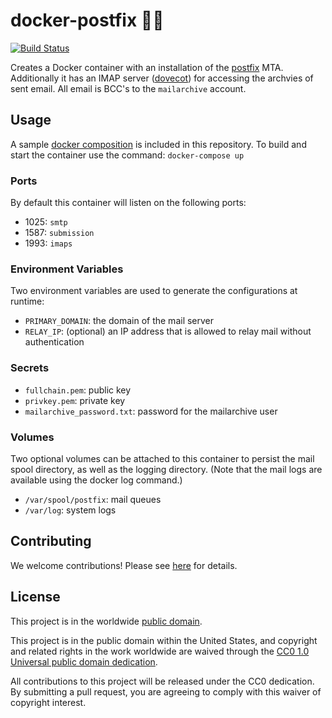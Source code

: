 # docker-postfix 🐳📮 #

[![Build Status](https://travis-ci.com/cisagov/docker-postfix.svg?branch=develop)](https://travis-ci.com/cisagov/docker-postfix)

Creates a Docker container with an installation of the
[postfix](http://postfix.org) MTA.  Additionally it has an IMAP
server ([dovecot](https://dovecot.org)) for accessing the archvies
of sent email.  All email is BCC's to the `mailarchive` account.

## Usage ##

A sample [docker composition](docker-compose.yml) is included in this repository.
To build and start the container use the command: `docker-compose up`

### Ports ###

By default this container will listen on the following ports:

- 1025: `smtp`
- 1587: `submission`
- 1993: `imaps`

### Environment Variables ###

Two environment variables are used to generate the configurations at runtime:

- `PRIMARY_DOMAIN`: the domain of the mail server
- `RELAY_IP`: (optional) an IP address that is allowed to relay mail without authentication

### Secrets ###

- `fullchain.pem`: public key
- `privkey.pem`: private key
- `mailarchive_password.txt`: password for the mailarchive user

### Volumes ###

Two optional volumes can be attached to this container to persist the
mail spool directory, as well as the logging directory.  (Note that
the mail logs are available using the docker log command.)

- `/var/spool/postfix`: mail queues
- `/var/log`: system logs

## Contributing ##

We welcome contributions!  Please see [here](CONTRIBUTING.md) for
details.

## License ##

This project is in the worldwide [public domain](LICENSE.md).

This project is in the public domain within the United States, and
copyright and related rights in the work worldwide are waived through
the [CC0 1.0 Universal public domain
dedication](https://creativecommons.org/publicdomain/zero/1.0/).

All contributions to this project will be released under the CC0
dedication. By submitting a pull request, you are agreeing to comply
with this waiver of copyright interest.

